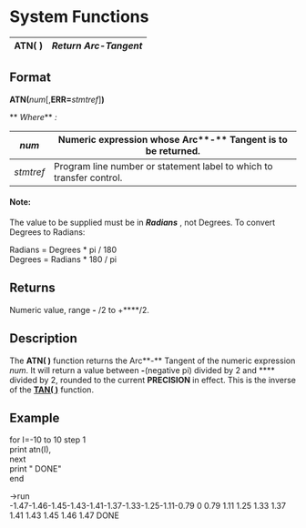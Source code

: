 # System Functions

**ATN( )** |  **_Return Arc-Tangent_**  
---|---  
  
##  Format

**ATN(**_num_[,**ERR=**_stmtref_]**)**  
  
** _Where_** _:_

_num_ |  Numeric expression whose Arc**-** Tangent is to be returned.  
---|---  
_stmtref_ |  Program line number or statement label to which to transfer control.  
  
#### **Note:**  
The value to be supplied must be in **_Radians_** , not Degrees. To convert Degrees to Radians:  
  
Radians = Degrees * pi / 180  
Degrees = Radians * 180 / pi  
  
##  Returns

Numeric value, range **-** /2 to +****/2.

##  Description

The **ATN( )** function returns the Arc**-** Tangent of the numeric expression _num_. It will return a value between **-**(negative pi) divided by 2 and **** divided by 2, rounded to the current **PRECISION** in effect. This is the inverse of the **[TAN( )](tan.md)** function.

##  Example

for I=-10 to 10 step 1  
print atn(I),  
next  
print " DONE"  
end  
  
->run  
-1.47-1.46-1.45-1.43-1.41-1.37-1.33-1.25-1.11-0.79 0 0.79 1.11 1.25 1.33 1.37 1.41 1.43 1.45 1.46 1.47 DONE
